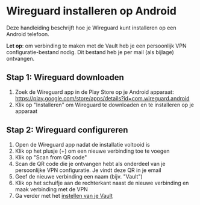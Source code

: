 # Wireguard installeren op Android
Deze handleiding beschrijft hoe je Wireguard kunt installeren op een Android telefoon.

**Let op**: om verbinding te maken met de Vault heb je een persoonlijk VPN configuratie-bestand nodig. Dit bestand heb je per mail (als bijlage) ontvangen.


## Stap 1: Wireguard downloaden
1. Zoek de Wireguard app in de Play Store op je Android apparaat: https://play.google.com/store/apps/details?id=com.wireguard.android
2. Klik op "Installeren" om Wireguard te downloaden en te installeren op je apparaat

## Stap 2: Wireguard configureren
1. Open de Wireguard app nadat de installatie voltooid is
2. Klik op het plusje (+) om een nieuwe verbinding toe te voegen
3. Klik op "Scan from QR code"
4. Scan de QR code die je ontvangen hebt als onderdeel van je persoonlijke VPN configuratie. Je vindt deze QR in je email
5. Geef de nieuwe verbinding een naam (bijv. "Vault")
6. Klik op het schuifje aan de rechterkant naast de nieuwe verbinding en maak verbinding met de VPN
7. Ga verder met het [instellen van je Vault](../README.md)
